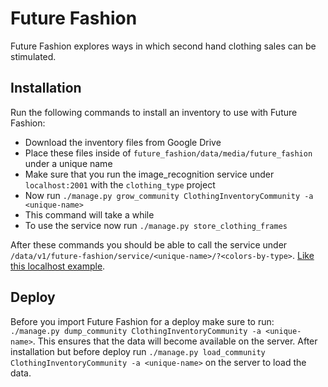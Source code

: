 Future Fashion
==============

Future Fashion explores ways in which second hand clothing sales can be stimulated.

Installation
------------

Run the following commands to install an inventory to use with Future Fashion:
* Download the inventory files from Google Drive
* Place these files inside of ```future_fashion/data/media/future_fashion``` under a unique name
* Make sure that you run the image_recognition service under ```localhost:2001``` with the ```clothing_type``` project
* Now run ```./manage.py grow_community ClothingInventoryCommunity -a <unique-name>```
* This command will take a while
* To use the service now run ```./manage.py store_clothing_frames```

After these commands you should be able to call the service under 
```/data/v1/future-fashion/service/<unique-name>/?<colors-by-type>```. 
[Like this localhost example](http://localhost:8000/data/v1/future-fashion/service/pilot/?$top=228,85,52&$bottom=108,25,63&$accessories=164,192,217).



Deploy
------

Before you import Future Fashion for a deploy make sure to run: ```./manage.py dump_community ClothingInventoryCommunity -a <unique-name>```.
This ensures that the data will become available on the server.
After installation but before deploy run ```./manage.py load_community ClothingInventoryCommunity -a <unique-name>```
on the server to load the data.
